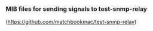 ### MIB files for sending signals to test-snmp-relay
(https://github.com/matchbookmac/test-snmp-relay)
